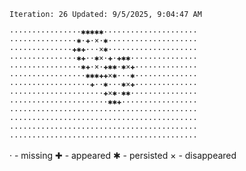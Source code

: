 `Iteration: 26 Updated: 9/5/2025, 9:04:47 AM`
<!-- GOL_START -->
`················✱✱✱✱✱·····················`</br>
`···············✱·✚·×·✱····················`</br>
`··············✚✱✚···×✱····················`</br>
`···············✱✚··✱×·✚·✚✱✱···············`</br>
`················✱✚·×·✚✱✱·✱×✚··············`</br>
`·················✱✱✱✚✚×✱···✱··············`</br>
`··················✚··✱···✱×✚··············`</br>
`·····················✚×✱·✱✱···············`</br>
`······················✱✱✚·················`</br>
`··········································`</br>
`··········································`</br>
`··········································`</br>
`··········································`</br>
<!-- GOL_END -->
· - missing
✚ - appeared
✱ - persisted
× - disappeared